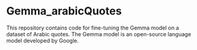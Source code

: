 # Gemma_arabicQuotes
This repository contains code for fine-tuning the Gemma model on a dataset of Arabic quotes. The Gemma model is an open-source language model developed by Google.
